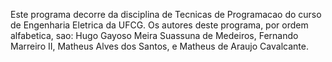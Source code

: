Este programa decorre da disciplina de Tecnicas de Programacao do curso de Engenharia Eletrica da UFCG. 
Os autores deste programa, por ordem alfabetica, sao:
	Hugo Gayoso Meira Suassuna de Medeiros,
	Fernando Marreiro II,
	Matheus Alves dos Santos, e 
	Matheus de Araujo Cavalcante.

